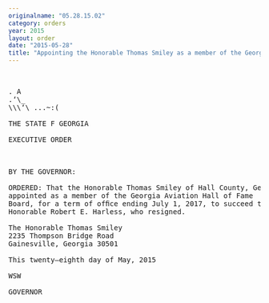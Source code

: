 ```yaml
---
originalname: "05.28.15.02"
category: orders
year: 2015
layout: order
date: "2015-05-28"
title: "Appointing the Honorable Thomas Smiley as a member of the Georgia Aviation Hall of Fame Board"
---
```

<pre>
   

. A
.‘\_
\\\‘\ ...~:(

THE STATE F GEORGIA

EXECUTIVE ORDER

 

BY THE GOVERNOR:

ORDERED: That the Honorable Thomas Smiley of Hall County, Georgia, is
appointed as a member of the Georgia Aviation Hall of Fame
Board, for a term of ofﬁce ending July 1, 2017, to succeed the
Honorable Robert E. Harless, who resigned.

The Honorable Thomas Smiley
2235 Thompson Bridge Road
Gainesville, Georgia 30501

This twenty—eighth day of May, 2015

WSW

GOVERNOR

 

 

</pre>

